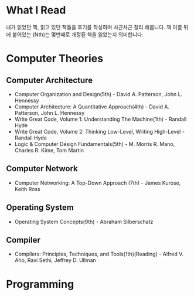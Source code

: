 What I Read
===========
내가 읽었던 책, 읽고 있던 책들을 후기를 작성하며 차근차근 정리 해봅니다.
책 이름 뒤에 붙어있는 (Nth)는 몇번째로 개정된 책을 읽었는지 의미합니다.

Computer Theories
=================
## Computer Architecture
* Computer Organization and Design(5th) - David A. Patterson, John L. Hennessy
* Computer Architecture: A Quantitative Approach(4th) - David A. Patterson, John L. Hennessy
* Write Great Code, Volume 1: Understanding The Machine(1th) - Randall Hyde
* Write Great Code, Volume 2: Thinking Low-Level, Writing High-Level - Randall Hyde
* Logic & Computer Design Fundamentals(5th) -  M. Morris R. Mano, Charles R. Kime, Tom Martin

## Computer Network
* Computer Networking: A Top-Down Approach (7th) - James Kurose, Keith Ross

## Operating System
* Operating System Concepts(9th) - Abraham Silberschatz

## Compiler
* Compilers: Principles, Techniques, and Tools(1th)(Reading) - Alfred V. Aho, Ravi Sethi, Jeffrey D. Ullman

Programming
===========